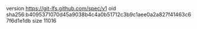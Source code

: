 version https://git-lfs.github.com/spec/v1
oid sha256:b4095371070d45a9038b4c4a0b51712c3b9c1aee0a2a827f41463c67f6d1e1db
size 11016
